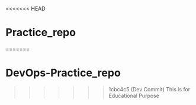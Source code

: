 <<<<<<< HEAD
# Practice_repo
=======
# DevOps-Practice_repo

>>>>>>> 1cbc4c5 (Dev Commit)
This is for Educational Purpose
